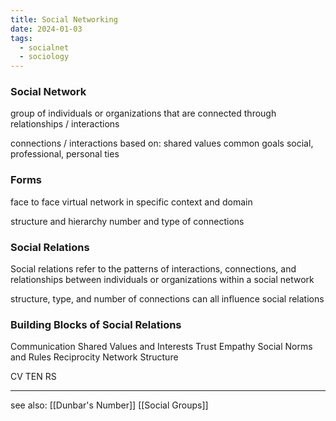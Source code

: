 ```yaml
---
title: Social Networking
date: 2024-01-03
tags:
  - socialnet
  - sociology
---
```

### Social Network
group of individuals or organizations that are connected through relationships / interactions

connections / interactions based on:
shared values 
common goals
social, professional, personal ties 

### Forms
face to face
virtual
network in specific context and domain

structure and hierarchy
number and type of connections

### Social Relations
Social relations refer to the patterns of interactions, connections, and relationships between individuals or organizations within a social network

structure, type, and number of connections can all influence social relations 

### Building Blocks of Social Relations
Communication
Shared Values and Interests
Trust
Empathy
Social Norms and Rules
Reciprocity
Network Structure

CV TEN RS


---
see also:
[[Dunbar's Number]]
[[Social Groups]]


